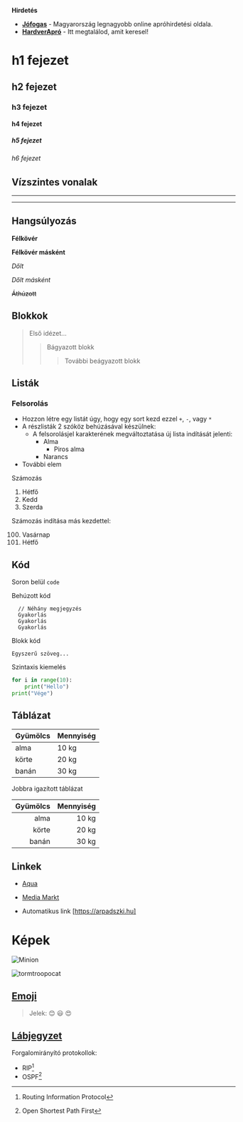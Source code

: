 **Hirdetés**

- **[Jófogas](https://jofogas.hu/)** - Magyarország legnagyobb online apróhirdetési oldala.
- __[HardverApró](https://harverapro.hu/)__ - Itt megtalálod, amit keresel!


# h1 fejezet
## h2 fejezet
### h3 fejezet
#### h4 fejezet
##### h5 fejezet
###### h6 fejezet


Vízszintes vonalak
------------
___
----------



## Hangsúlyozás

**Félkövér**

__Félkövér másként__

*Dőlt*

_Dőlt másként_

~~Áthúzott~~


## Blokkok


> Első idézet...
>> Bágyazott blokk
>>> További beágyazott blokk


## Listák

### Felsorolás

+ Hozzon létre egy listát úgy, hogy egy sort kezd ezzel `+`, `-`, vagy `*`
+ A részlisták 2 szóköz behúzásával készülnek:
    - A felsorolásjel karakterének megváltoztatása új lista indítását jelenti:
        * Alma
             - Piros alma
        * Narancs
+ További elem

Számozás

1. Hétfő
2. Kedd
3. Szerda



Számozás indítása más kezdettel:

100. Vasárnap
101. Hétfő


## Kód

Soron belül `code`

Behúzott kód
```
  // Néhány megjegyzés
  Gyakorlás
  Gyakorlás
  Gyakorlás
```

Blokk kód

```
Egyszerű szöveg...
```


Szintaxis kiemelés

```py
for i in range(10):
    print("Hello")
print("Vége")
```

## Táblázat

|**Gyümölcs**|**Mennyiség**|
|----------|---------- |
|alma | 10 kg|
|körte | 20 kg|
|banán | 30 kg|

Jobbra igazított táblázat

|**Gyümölcs**|**Mennyiség**|
|----------:|----------: |
|alma | 10 kg|
|körte | 20 kg|
|banán | 30 kg|

## Linkek

* [Aqua](http://aqua.hu)

* [Media Markt ](http://mediamarkt.hu/)

* Automatikus link [https://arpadszki.hu]


# Képek
![Minion](https://octodex.github.com/images/minion.png)

![tormtroopocat](https://octodex.github.com/images/stormtroopocat.jpg "The Stormtroopocat")
   


 
## [Emoji](https://github.com/markdown-it/markdown-it-emoji)


> Jelek: :blush: :smiley: :heart_eyes:


## [Lábjegyzet](https://github.com/markdown-it/markdown-it-footnote)
Forgalomirányító protokollok:  
* RIP[^1]
* OSPF[^2]

[^1]: Routing Information Protocol

[^2]: Open Shortest Path First

